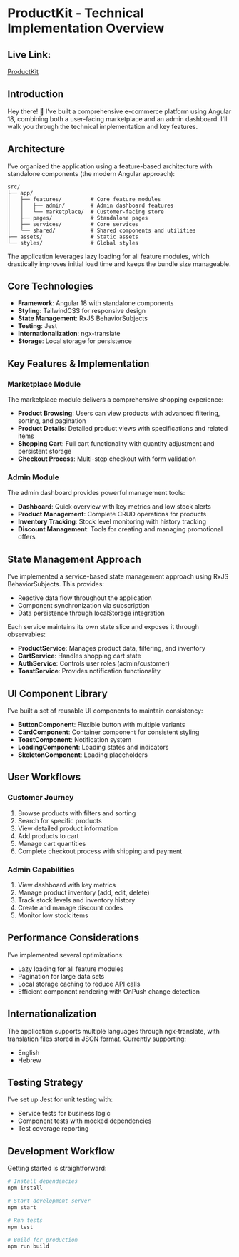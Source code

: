 # ProductKit - Technical Implementation Overview


## Live Link: 
[ProductKit](https://productkite.netlify.app/)
## Introduction

Hey there! 👋 I've built a comprehensive e-commerce platform using Angular 18, combining both a user-facing marketplace and an admin dashboard. 
I'll walk you through the technical implementation and key features.

## Architecture

I've organized the application using a feature-based architecture with standalone components (the modern Angular approach):

```
src/
├── app/
│   ├── features/         # Core feature modules
│   │   ├── admin/        # Admin dashboard features
│   │   └── marketplace/  # Customer-facing store
│   ├── pages/            # Standalone pages
│   ├── services/         # Core services
│   └── shared/           # Shared components and utilities
├── assets/               # Static assets
└── styles/               # Global styles
```

The application leverages lazy loading for all feature modules, which drastically improves initial load time and keeps the bundle size manageable.

## Core Technologies

- **Framework**: Angular 18 with standalone components
- **Styling**: TailwindCSS for responsive design
- **State Management**: RxJS BehaviorSubjects
- **Testing**: Jest
- **Internationalization**: ngx-translate
- **Storage**: Local storage for persistence

## Key Features & Implementation

### Marketplace Module

The marketplace module delivers a comprehensive shopping experience:

- **Product Browsing**: Users can view products with advanced filtering, sorting, and pagination
- **Product Details**: Detailed product views with specifications and related items
- **Shopping Cart**: Full cart functionality with quantity adjustment and persistent storage
- **Checkout Process**: Multi-step checkout with form validation

### Admin Module

The admin dashboard provides powerful management tools:

- **Dashboard**: Quick overview with key metrics and low stock alerts
- **Product Management**: Complete CRUD operations for products
- **Inventory Tracking**: Stock level monitoring with history tracking
- **Discount Management**: Tools for creating and managing promotional offers

## State Management Approach

I've implemented a service-based state management approach using RxJS BehaviorSubjects. This provides:

- Reactive data flow throughout the application
- Component synchronization via subscription
- Data persistence through localStorage integration

Each service maintains its own state slice and exposes it through observables:

- **ProductService**: Manages product data, filtering, and inventory
- **CartService**: Handles shopping cart state
- **AuthService**: Controls user roles (admin/customer)
- **ToastService**: Provides notification functionality

## UI Component Library

I've built a set of reusable UI components to maintain consistency:

- **ButtonComponent**: Flexible button with multiple variants
- **CardComponent**: Container component for consistent styling
- **ToastComponent**: Notification system
- **LoadingComponent**: Loading states and indicators
- **SkeletonComponent**: Loading placeholders

## User Workflows

### Customer Journey

1. Browse products with filters and sorting
2. Search for specific products
3. View detailed product information
4. Add products to cart
5. Manage cart quantities
6. Complete checkout process with shipping and payment

### Admin Capabilities

1. View dashboard with key metrics
2. Manage product inventory (add, edit, delete)
3. Track stock levels and inventory history
4. Create and manage discount codes
5. Monitor low stock items

## Performance Considerations

I've implemented several optimizations:

- Lazy loading for all feature modules
- Pagination for large data sets
- Local storage caching to reduce API calls
- Efficient component rendering with OnPush change detection

## Internationalization

The application supports multiple languages through ngx-translate, with translation files stored in JSON format. Currently supporting:

- English
- Hebrew

## Testing Strategy

I've set up Jest for unit testing with:

- Service tests for business logic
- Component tests with mocked dependencies
- Test coverage reporting

## Development Workflow

Getting started is straightforward:

```bash
# Install dependencies
npm install

# Start development server
npm start

# Run tests
npm test

# Build for production
npm run build
```